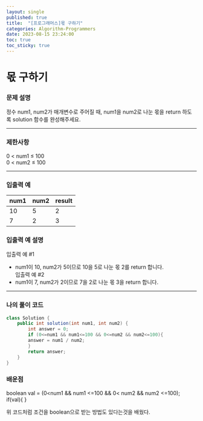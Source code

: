 ```yaml
---
layout: single
published: true
title:  "[프로그래머스]몫 구하기"
categories: Algorithm-Programmers
date: 2023-08-15 23:24:00
toc: true
toc_sticky: true
---
```


# 몫 구하기

### 문제 설명
정수 num1, num2가 매개변수로 주어질 때, num1을 num2로 나눈 몫을 return 하도록 solution 함수를 완성해주세요.

----------------

### 제한사항
0 < num1 ≤ 100  
0 < num2 ≤ 100


----------------

### 입출력 예

|num1|	num2|	result|
|---|---|---|
|10|  5|  2|
|7|  2 |  3|



### 입출력 예 설명
입출력 예 #1  
* num1이 10, num2가 5이므로 10을 5로 나눈 몫 2를 return 합니다.  
입출력 예 #2  
* num1이 7, num2가 2이므로 7을 2로 나눈 몫 3을 return 합니다.  


----------------

### 나의 풀이 코드

```java
class Solution {
    public int solution(int num1, int num2) {
        int answer = 0;
        if (0<=num1 && num1<=100 && 0<=num2 && num2<=100){
        answer = num1 / num2;
        }
        return answer;
    }
}
```

### 배운점

  
boolean val = (0<num1 && num1 <=100 && 0< num2 && num2 <=100);  
if(val){  }  
  
<p>
위 코드처럼 조건을 boolean으로 받는 방법도 있다는것을 배웠다.
</p>



